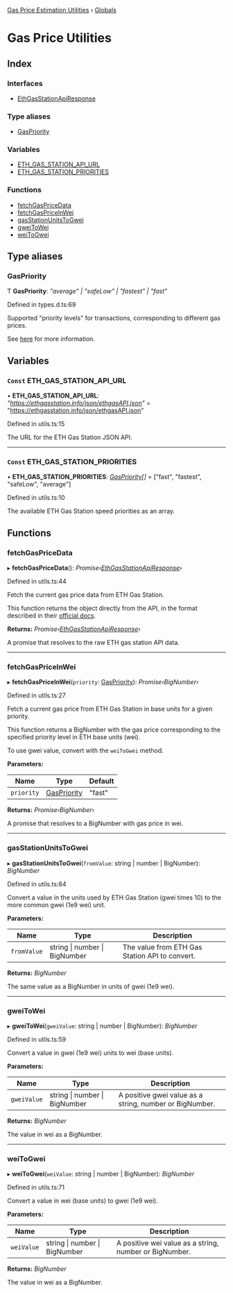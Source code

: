 [Gas Price Estimation Utilities](README.md) › [Globals](globals.md)

# Gas Price Utilities

## Index

### Interfaces

* [EthGasStationApiResponse](interfaces/ethgasstationapiresponse.md)

### Type aliases

* [GasPriority](globals.md#gaspriority)

### Variables

* [ETH_GAS_STATION_API_URL](globals.md#const-eth_gas_station_api_url)
* [ETH_GAS_STATION_PRIORITIES](globals.md#const-eth_gas_station_priorities)

### Functions

* [fetchGasPriceData](globals.md#fetchgaspricedata)
* [fetchGasPriceInWei](globals.md#fetchgaspriceinwei)
* [gasStationUnitsToGwei](globals.md#gasstationunitstogwei)
* [gweiToWei](globals.md#gweitowei)
* [weiToGwei](globals.md#weitogwei)

## Type aliases

###  GasPriority

Ƭ **GasPriority**: *"average" | "safeLow" | "fastest" | "fast"*

Defined in types.d.ts:69

Supported "priority levels" for transactions, corresponding to different gas
prices.

See [here](https://docs.ethgasstation.info/) for more information.

## Variables

### `Const` ETH_GAS_STATION_API_URL

• **ETH_GAS_STATION_API_URL**: *"https://ethgasstation.info/json/ethgasAPI.json"* = "https://ethgasstation.info/json/ethgasAPI.json"

Defined in utils.ts:15

The URL for the ETH Gas Station JSON API.

___

### `Const` ETH_GAS_STATION_PRIORITIES

• **ETH_GAS_STATION_PRIORITIES**: *[GasPriority](globals.md#gaspriority)[]* =  ["fast", "fastest", "safeLow", "average"]

Defined in utils.ts:10

The available ETH Gas Station speed priorities as an array.

## Functions

###  fetchGasPriceData

▸ **fetchGasPriceData**(): *Promise‹[EthGasStationApiResponse](interfaces/ethgasstationapiresponse.md)›*

Defined in utils.ts:44

Fetch the current gas price data from ETH Gas Station.

This function returns the object directly from the API,  in the format described
in their [official docs](https://docs.ethgasstation.info/).

**Returns:** *Promise‹[EthGasStationApiResponse](interfaces/ethgasstationapiresponse.md)›*

A promise that resolves to the raw ETH gas station API data.

___

###  fetchGasPriceInWei

▸ **fetchGasPriceInWei**(`priority`: [GasPriority](globals.md#gaspriority)): *Promise‹BigNumber›*

Defined in utils.ts:27

Fetch a current gas price from ETH Gas Station in base units for a given priority.

This function returns a BigNumber with the gas price corresponding to the specified
priority level in ETH base units (wei).

To use gwei value, convert with the `weiToGwei` method.

**Parameters:**

Name | Type | Default |
------ | ------ | ------ |
`priority` | [GasPriority](globals.md#gaspriority) | "fast" |

**Returns:** *Promise‹BigNumber›*

A promise that resolves to a BigNumber with gas price in wei.

___

###  gasStationUnitsToGwei

▸ **gasStationUnitsToGwei**(`fromValue`: string | number | BigNumber): *BigNumber*

Defined in utils.ts:84

Convert a value in the units used by ETH Gas Station (gwei times 10) to the
more common gwei (1e9 wei) unit.

**Parameters:**

Name | Type | Description |
------ | ------ | ------ |
`fromValue` | string &#124; number &#124; BigNumber | The value from ETH Gas Station API to convert. |

**Returns:** *BigNumber*

The same value as a BigNumber in units of gwei (1e9 wei).

___

###  gweiToWei

▸ **gweiToWei**(`gweiValue`: string | number | BigNumber): *BigNumber*

Defined in utils.ts:59

Convert a value in gwei (1e9 wei) units to wei (base units).

**Parameters:**

Name | Type | Description |
------ | ------ | ------ |
`gweiValue` | string &#124; number &#124; BigNumber | A positive gwei value as a string, number or BigNumber. |

**Returns:** *BigNumber*

The value in wei as a BigNumber.

___

###  weiToGwei

▸ **weiToGwei**(`weiValue`: string | number | BigNumber): *BigNumber*

Defined in utils.ts:71

Convert a value in wei (base units) to gwei (1e9 wei).

**Parameters:**

Name | Type | Description |
------ | ------ | ------ |
`weiValue` | string &#124; number &#124; BigNumber | A positive wei value as a string, number or BigNumber. |

**Returns:** *BigNumber*

The value in wei as a BigNumber.
